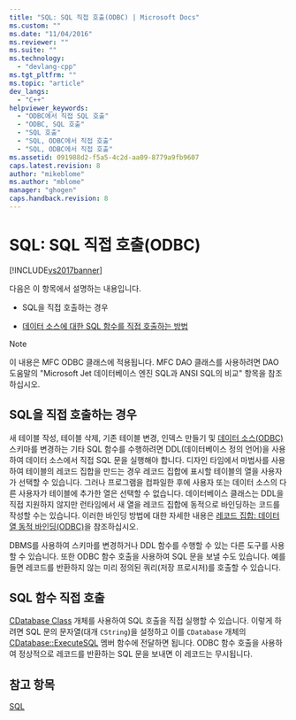 ```yaml
---
title: "SQL: SQL 직접 호출(ODBC) | Microsoft Docs"
ms.custom: ""
ms.date: "11/04/2016"
ms.reviewer: ""
ms.suite: ""
ms.technology: 
  - "devlang-cpp"
ms.tgt_pltfrm: ""
ms.topic: "article"
dev_langs: 
  - "C++"
helpviewer_keywords: 
  - "ODBC에서 직접 SQL 호출"
  - "ODBC, SQL 호출"
  - "SQL 호출"
  - "SQL, ODBC에서 직접 호출"
  - "SQL, ODBC에서 직접 호출"
ms.assetid: 091988d2-f5a5-4c2d-aa09-8779a9fb9607
caps.latest.revision: 8
author: "mikeblome"
ms.author: "mblome"
manager: "ghogen"
caps.handback.revision: 8
---
```

# SQL: SQL 직접 호출(ODBC)
[!INCLUDE[vs2017banner](../../assembler/inline/includes/vs2017banner.md)]

다음은 이 항목에서 설명하는 내용입니다.  
  
-   SQL을 직접 호출하는 경우  
  
-   [데이터 소스에 대한 SQL 함수를 직접 호출하는 방법](#_core_making_direct_sql_function_calls)  
  
> [!NOTE]
>  이 내용은 MFC ODBC 클래스에 적용됩니다.  MFC DAO 클래스를 사용하려면 DAO 도움말의 "Microsoft Jet 데이터베이스 엔진 SQL과 ANSI SQL의 비교" 항목을 참조하십시오.  
  
##  <a name="_core_when_to_call_sql_directly"></a> SQL을 직접 호출하는 경우  
 새 테이블 작성, 테이블 삭제, 기존 테이블 변경, 인덱스 만들기 및 [데이터 소스\(ODBC\)](../../data/odbc/data-source-odbc.md) 스키마를 변경하는 기타 SQL 함수를 수행하려면 DDL\(데이터베이스 정의 언어\)을 사용하여 데이터 소스에서 직접 SQL 문을 실행해야 합니다.  디자인 타임에서 마법사를 사용하여 테이블의 레코드 집합을 만드는 경우 레코드 집합에 표시할 테이블의 열을 사용자가 선택할 수 있습니다.  그러나 프로그램을 컴파일한 후에 사용자 또는 데이터 소스의 다른 사용자가 테이블에 추가한 열은 선택할 수 없습니다.  데이터베이스 클래스는 DDL을 직접 지원하지 않지만 런타임에서 새 열을 레코드 집합에 동적으로 바인딩하는 코드를 작성할 수는 있습니다.  이러한 바인딩 방법에 대한 자세한 내용은 [레코드 집합: 데이터 열 동적 바인딩\(ODBC\)](../../data/odbc/recordset-dynamically-binding-data-columns-odbc.md)을 참조하십시오.  
  
 DBMS를 사용하여 스키마를 변경하거나 DDL 함수를 수행할 수 있는 다른 도구를 사용할 수 있습니다.  또한 ODBC 함수 호출을 사용하여 SQL 문을 보낼 수도 있습니다. 예를 들면 레코드를 반환하지 않는 미리 정의된 쿼리\(저장 프로시저\)를 호출할 수 있습니다.  
  
##  <a name="_core_making_direct_sql_function_calls"></a> SQL 함수 직접 호출  
 [CDatabase Class](../../mfc/reference/cdatabase-class.md) 개체를 사용하여 SQL 호출을 직접 실행할 수 있습니다.  이렇게 하려면 SQL 문의 문자열\(대개 `CString`\)을 설정하고 이를 `CDatabase` 개체의 [CDatabase::ExecuteSQL](../Topic/CDatabase::ExecuteSQL.md) 멤버 함수에 전달하면 됩니다.  ODBC 함수 호출을 사용하여 정상적으로 레코드를 반환하는 SQL 문을 보내면 이 레코드는 무시됩니다.  
  
## 참고 항목  
 [SQL](../../data/odbc/sql.md)